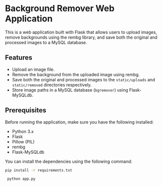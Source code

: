 # Background Remover Web Application

This is a web application built with Flask that allows users to upload images, remove backgrounds using the rembg library, and save both the original and processed images to a MySQL database.

## Features

- Upload an image file.
- Remove the background from the uploaded image using rembg.
- Save both the original and processed images to the `static/uploads` and `static/removed` directories respectively.
- Store image paths in a MySQL database (`bgremover`) using Flask-MySQLdb.

## Prerequisites

Before running the application, make sure you have the following installed:

- Python 3.x
- Flask
- Pillow (PIL)
- rembg
- Flask-MySQLdb

You can install the dependencies using the following command:

```bash
pip install -r requirements.txt
```
```bash
 python app.py
```